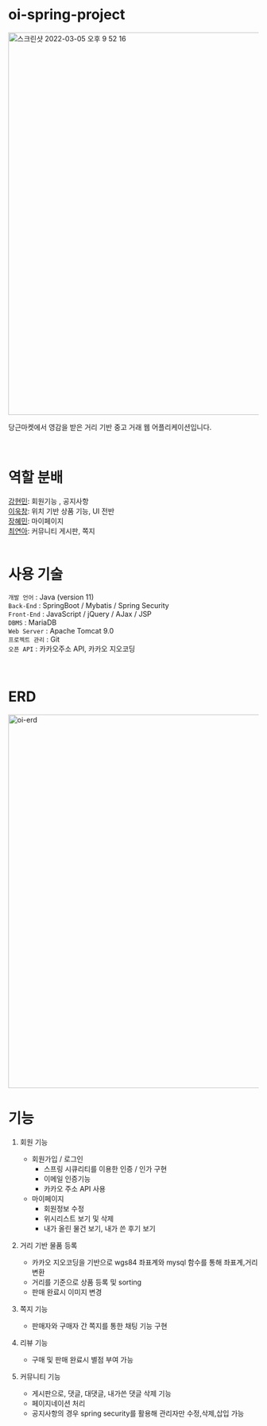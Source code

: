 # oi-spring-project

<img width="770" alt="스크린샷 2022-03-05 오후 9 52 16" src="https://user-images.githubusercontent.com/80494742/156883901-d34640e2-6bd2-4a0f-86a0-7a36ae48f703.png">


당근마켓에서 영감을 받은 거리 기반 중고 거래 웹 어플리케이션입니다.

<br />

# 역할 분배

[강현민](https://github.com/vkfkd420): 회원기능 , 공지사항  
[이욱창](https://github.com/wook95): 위치 기반 상품 기능, UI 전반  
[장혜민](https://github.com/hyemin386): 마이페이지  
[최연아](https://github.com/yeon-a-choi): 커뮤니티 게시판, 쪽지  
<br />


# 사용 기술

`개발 언어` : Java (version 11)  
`Back-End` : SpringBoot / Mybatis / Spring Security  
`Front-End` : JavaScript / jQuery / AJax / JSP  
`DBMS` : MariaDB  
`Web Server` : Apache Tomcat 9.0  
`프로젝트 관리` : Git  
`오픈 API` : 카카오주소 API, 카카오 지오코딩  


<br />

# ERD

<img width="752" alt="oi-erd" src="https://user-images.githubusercontent.com/80494742/156883906-4f542bbd-aa00-4fea-af39-47aed3a497ea.png">



# 기능

1. 회원 기능

   - 회원가입 / 로그인
     - 스프링 시큐리티를 이용한 인증 / 인가 구현
     - 이메일 인증기능
     - 카카오 주소 API 사용
   - 마이페이지
     - 회원정보 수정
     - 위시리스트 보기 및 삭제
     - 내가 올린 물건 보기, 내가 쓴 후기 보기

2. 거리 기반 물품 등록

   - 카카오 지오코딩을 기반으로 wgs84 좌표계와 mysql 함수를 통해 좌표계,거리 변환
   - 거리를 기준으로 상품 등록 및 sorting
   - 판매 완료시 이미지 변경

3. 쪽지 기능

   - 판매자와 구매자 간 쪽지를 통한 채팅 기능 구현

4. 리뷰 기능

   - 구매 및 판매 완료시 별점 부여 가능

5. 커뮤니티 기능
   - 게시판으로, 댓글, 대댓글, 내가쓴 댓글 삭제 기능
   - 페이지네이션 처리
   - 공지사항의 경우 spring security를 활용해 관리자만 수정,삭제,삽입 가능

<br />

